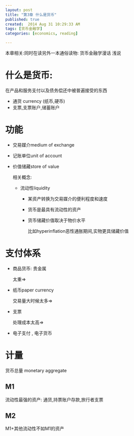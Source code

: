 ```yaml
---
layout: post
title: "第3章 什么是货币"
published: true
created:  2014 Aug 31 10:29:33 AM
tags: [货币金融学]
categories: [economics, reading]

---
```


本章相关:同时在读另外一本通俗读物:
货币金融学漫话 浅说

# 什么是货币: 

在产品和服务支付以及债务偿还中被普遍接受的东西
  * 通货 currency (纸币,硬币)
  * 支票,支票账户,储蓄账户

# 功能

* 交易媒介medium of exchange
* 记账单位unit of account
* 价值储藏store of value

  相关概念:

  * 流动性liquidity

    * 某资产转换为交易媒介的便利程度和速度
    * 货币是最具有流动性的资产
    * 货币储藏价值取决于物价水平

      比如hyperinflation恶性通胀期间,实物更具储藏价值


# 支付体系

* 商品货币: 贵金属

  太重=>

* 纸币paper currency

  交易量大时候太多=>

* 支票

  处理成本太高=>

* 电子支付 , 电子货币

# 计量

货币总量 monetary aggregate

## M1
流动性最强的资产:
通货,持票账户存款,旅行者支票

## M2
M1+其他流动性不如M1的资产
##

